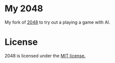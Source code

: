 # My 2048

My fork of [2048](https://github.com/gabrielecirulli/2048) to try out a playing a game with AI.

# License
2048 is licensed under the [MIT license.](https://github.com/gabrielecirulli/2048/blob/master/LICENSE.txt)
